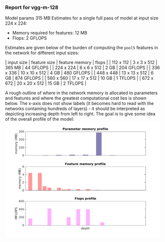 ### Report for vgg-m-128
Model params 315 MB 
Estimates for a single full pass of model at input size 224 x 224: 

* Memory required for features: 12 MB 
* Flops: 2 GFLOPS 

Estimates are given below of the burden of computing the `pool5` features in the network for different input sizes: 

| input size | feature size | feature memory | flops | 
 | 112 x 112 | 3 x 3 x 512 | 365 MB | 44 GFLOPS |
 | 224 x 224 | 6 x 6 x 512 | 2 GB | 204 GFLOPS |
 | 336 x 336 | 10 x 10 x 512 | 4 GB | 480 GFLOPS |
 | 448 x 448 | 13 x 13 x 512 | 6 GB | 874 GFLOPS |
 | 560 x 560 | 17 x 17 x 512 | 10 GB | 1 TFLOPS |
 | 672 x 672 | 20 x 20 x 512 | 15 GB | 2 TFLOPS |

A rough outline of where in the network memory is allocated to parameters and features and where the greatest computational cost lies is shown below.  The x-axis does not show labels (it becomes hard to read with the networks containing hundreds of layers) - it should be interpreted as depicting increasing depth from left to right.  The goal is to give some idea of the overall profile of the model: 
![vgg-m-128 profile](figs/vgg-m-128.png)
